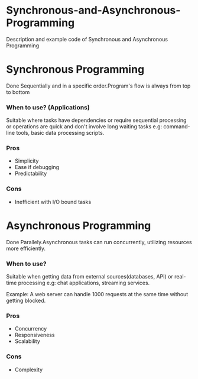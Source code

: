 
# Synchronous-and-Asynchronous-Programming
Description and example code of Synchronous and Asynchronous Programming
<br>
<h1>Synchronous Programming</h1>
<p>Done Sequentially and in a specific order.Program's flow is always from top to bottom</p>
<h3>When to use? (Applications) </h3>
<p>Suitable where tasks have dependencies or require sequential processing or operations are quick and don't involve long waiting tasks e.g: command-line tools, basic data processing scripts.</p>

<h3>Pros</h3>
<ul>
  <li>Simplicity</li>
  <li>Ease if debugging</li>
  <li>Predictability</li>
</ul>
<h3>Cons</h3>
<ul>
  <li>Inefficient with I/O bound tasks</li>
</ul>

<h1>Asynchronous Programming</h1>
<p>Done Parallely.Asynchronous tasks can run concurrently, utilizing resources more efficiently.</p>
<h3>When to use?</h3>
<p>Suitable when getting data from external sources(databases, API) or real-time processing e.g: chat applications, streaming services.</p>
<p>Example: A web server can handle 1000 requests at the same time without getting blocked.
</p>
<h3>Pros</h3>
<ul>
  <li>Concurrency</li>
  <li>Responsiveness</li>
  <li>Scalability</li>
</ul>
<h3>Cons</h3>
<ul>
  <li>Complexity</li>
</ul>
